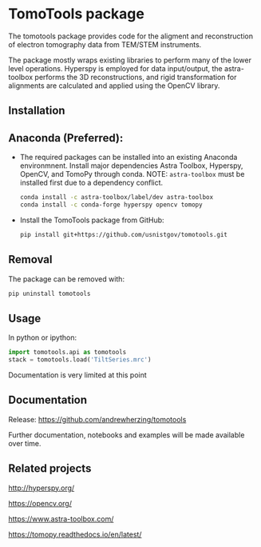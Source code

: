 TomoTools package
===========

The tomotools package provides code for the aligment and reconstruction
of electron tomography data from TEM/STEM instruments. 

The package mostly wraps existing libraries to perform many of the lower level
operations.  Hyperspy is employed for data input/output, the astra-toolbox performs
the 3D reconstructions, and rigid transformation for alignments are calculated
and applied using the OpenCV library.


Installation
------------

  Anaconda (Preferred):
  ---------------------
  * The required packages can be installed into an existing Anaconda environmnent.
    Install major dependencies Astra Toolbox, Hyperspy, OpenCV, and TomoPy 
    through conda. NOTE: `astra-toolbox` must be installed first due to a
    dependency conflict.
    ```bash
    conda install -c astra-toolbox/label/dev astra-toolbox
    conda install -c conda-forge hyperspy opencv tomopy

    ```

  * Install the TomoTools package from GitHub:
    ```bash
    pip install git+https://github.com/usnistgov/tomotools.git
    ```

Removal
-------
The package can be removed with:

```bash
pip uninstall tomotools
```


Usage
-----
In python or ipython:

```python
import tomotools.api as tomotools
stack = tomotools.load('TiltSeries.mrc')
```

Documentation is very limited at this point


Documentation
-------------
Release: https://github.com/andrewherzing/tomotools

Further documentation, notebooks and examples will be made available over time.


Related projects
----------------
http://hyperspy.org/

https://opencv.org/

https://www.astra-toolbox.com/

https://tomopy.readthedocs.io/en/latest/
